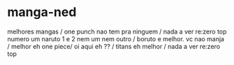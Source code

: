 # manga-ned
melhores mangas /
one punch nao tem pra ninguem /
nada a ver re:zero top
numero um naruto 1 e 2 nem um nem outro /
boruto e melhor. vc nao manja /
melhor eh one piece/
oi aqui eh ?? /
titans eh melhor /
nada a ver re:zero top
